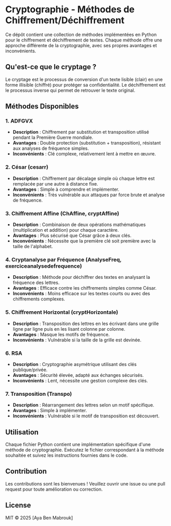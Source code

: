 # Cryptographie - Méthodes de Chiffrement/Déchiffrement

Ce dépôt contient une collection de méthodes implémentées en Python pour le chiffrement et déchiffrement de textes. Chaque méthode offre une approche différente de la cryptographie, avec ses propres avantages et inconvénients.

## Qu'est-ce que le cryptage ?

Le cryptage est le processus de conversion d'un texte lisible (clair) en une forme illisible (chiffré) pour protéger sa confidentialité. Le déchiffrement est le processus inverse qui permet de retrouver le texte original.

## Méthodes Disponibles

### 1. ADFGVX
- **Description** : Chiffrement par substitution et transposition utilisé pendant la Première Guerre mondiale.
- **Avantages** : Double protection (substitution + transposition), résistant aux analyses de fréquence simples.
- **Inconvénients** : Clé complexe, relativement lent à mettre en œuvre.

### 2. César (cesarr)
- **Description** : Chiffrement par décalage simple où chaque lettre est remplacée par une autre à distance fixe.
- **Avantages** : Simple à comprendre et implémenter.
- **Inconvénients** : Très vulnérable aux attaques par force brute et analyse de fréquence.

### 3. Chiffrement Affine (ChAffine, cryptAffine)
- **Description** : Combinaison de deux opérations mathématiques (multiplication et addition) pour chaque caractère.
- **Avantages** : Plus sécurisé que César grâce à deux clés.
- **Inconvénients** : Nécessite que la première clé soit première avec la taille de l'alphabet.

### 4. Cryptanalyse par Fréquence (AnalyseFreq, exerciceanalysedefrequence)
- **Description** : Méthode pour déchiffrer des textes en analysant la fréquence des lettres.
- **Avantages** : Efficace contre les chiffrements simples comme César.
- **Inconvénients** : Moins efficace sur les textes courts ou avec des chiffrements complexes.

### 5. Chiffrement Horizontal (cryptHorizontale)
- **Description** : Transposition des lettres en les écrivant dans une grille ligne par ligne puis en les lisant colonne par colonne.
- **Avantages** : Masque les motifs de fréquence.
- **Inconvénients** : Vulnérable si la taille de la grille est devinée.

### 6. RSA
- **Description** : Cryptographie asymétrique utilisant des clés publique/privée.
- **Avantages** : Sécurité élevée, adapté aux échanges sécurisés.
- **Inconvénients** : Lent, nécessite une gestion complexe des clés.

### 7. Transposition (Transpo)
- **Description** : Réarrangement des lettres selon un motif spécifique.
- **Avantages** : Simple à implémenter.
- **Inconvénients** : Vulnérable si le motif de transposition est découvert.

## Utilisation

Chaque fichier Python contient une implémentation spécifique d'une méthode de cryptographie. Exécutez le fichier correspondant à la méthode souhaitée et suivez les instructions fournies dans le code.

## Contribution

Les contributions sont les bienvenues ! Veuillez ouvrir une issue ou une pull request pour toute amélioration ou correction.

## License
MIT © 2025 [Aya Ben Mabrouk]